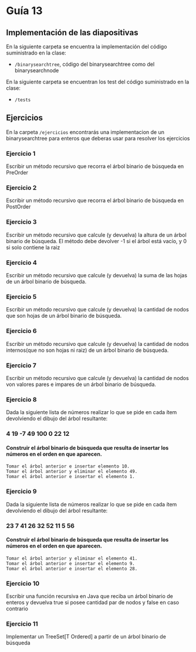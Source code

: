 # Guía 13
## Implementación de las diapositivas

En la siguiente carpeta se encuentra la implementación del código suministrado en la clase:

- `/binarysearchtree`, código del binarysearchtree como del binarysearchnode

En la siguiente carpeta se encuentran los test del código suministrado en la clase:

- `/tests`

## Ejercicios

En la carpeta `/ejercicios` encontrarás una implementacion de un binarysearchtree para enteros que deberas usar para resolver los ejercicios


### Ejercicio 1
Escribir un método recursivo que recorra el árbol binario de búsqueda en PreOrder

### Ejercicio 2
Escribir un método recursivo que recorra el árbol binario de búsqueda en PostOrder

### Ejercicio 3
Escribir un método recursivo que calcule (y devuelva) la altura de un árbol binario de búsqueda. El método debe devolver -1 si el árbol está vacío, y 0 si solo contiene la raiz

### Ejercicio 4
Escribir un método recursivo que calcule (y devuelva) la suma de las hojas de un árbol binario de búsqueda.

### Ejercicio 5
Escribir un método recursivo que calcule (y devuelva) la cantidad de nodos que son hojas de un árbol binario de búsqueda.

### Ejercicio 6
Escribir un método recursivo que calcule (y devuelva) la cantidad de nodos internos(que no son hojas ni raiz) de un árbol binario de búsqueda.

### Ejercicio 7
Escribir un método recursivo que calcule (y devuelva) la cantidad de nodos von valores pares e impares de un árbol binario de búsqueda.

### Ejercicio 8
Dada la siguiente lista de números realizar lo que se pide en cada ítem devolviendo el dibujo del árbol resultante:
###	4    19    -7    49    100    0    22    12
#### Construir el árbol binario de búsqueda que resulta de insertar los números en el orden en que aparecen.
    Tomar el árbol anterior e insertar elemento 10.
    Tomar el árbol anterior y eliminar el elemento 49.
    Tomar el árbol anterior e insertar el elemento 1.

### Ejercicio 9
Dada la siguiente lista de números realizar lo que se pide en cada ítem devolviendo el dibujo del árbol resultante:
###	23    7    41    26    32    52    11    5    56
#### Construir el árbol binario de búsqueda que resulta de insertar los números en el orden en que aparecen.
    Tomar el árbol anterior y eliminar el elemento 41.
    Tomar el árbol anterior e insertar el elemento 9.
    Tomar el árbol anterior e insertar el elemento 28.

### Ejercicio 10
Escribir una función recursiva en Java que reciba un árbol binario de enteros y devuelva true si posee cantidad par de nodos y false en caso contrario

### Ejercicio 11
Implementar un TreeSet[T Ordered] a partir de un árbol binario de búsqueda
